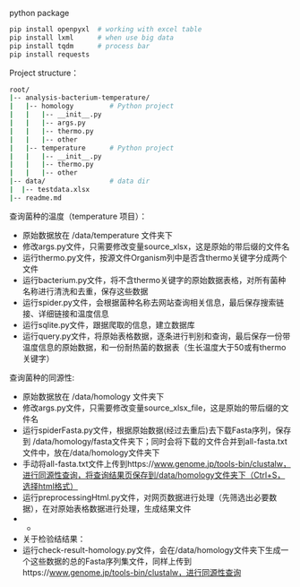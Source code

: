 python package
```bash
pip install openpyxl  # working with excel table
pip install lxml      # when use big data
pip install tqdm      # process bar
pip install requests
```

Project structure：
```bash
root/
|-- analysis-bacterium-temperature/  
|   |-- homology         # Python project
|   |   |-- __init__.py
|   |   |-- args.py      
|   |   |-- thermo.py
|   |   |-- other
|   |-- temperature      # Python project
|   |   |-- __init__.py
|   |   |-- thermo.py
|   |   |-- other
|-- data/                # data dir
|  |-- testdata.xlsx
|-- readme.md
```

查询菌种的温度（temperature 项目）：

- 原始数据放在 /data/temperature 文件夹下
- 修改args.py文件，只需要修改变量source_xlsx，这是原始的带后缀的文件名
- 运行thermo.py文件，按源文件Organism列中是否含thermo关键字分成两个文件
- 运行bacterium.py文件，将不含thermo关键字的原始数据表格，对所有菌种名称进行清洗和去重，保存这些数据
- 运行spider.py文件，会根据菌种名称去网站查询相关信息，最后保存搜索链接、详细链接和温度信息
- 运行sqlite.py文件，跟据爬取的信息，建立数据库
- 运行query.py文件，将原始表格数据，逐条进行判别和查询，最后保存一份带温度信息的原始数据，和一份耐热菌的数据表（生长温度大于50或有thermo关键字）

查询菌种的同源性:

- 原始数据放在 /data/homology 文件夹下
- 修改args.py文件，只需要修改变量source_xlsx_file，这是原始的带后缀的文件名
- 运行spiderFasta.py文件，根据原始数据(经过去重后)去下载Fasta序列，保存到 /data/homology/fasta文件夹下；同时会将下载的文件合并到all-fasta.txt文件中，放在/data/homology文件夹下
- 手动将all-fasta.txt文件上传到https://www.genome.jp/tools-bin/clustalw，进行同源性查询，将查询结果页保存到/data/homology文件夹下（Ctrl+S，选择html格式）
- 运行preprocessingHtml.py文件，对网页数据进行处理（先筛选出必要数据），在对原始表格数据进行处理，生成结果文件
- -
- 关于检验结结果：
- 运行check-result-homology.py文件，会在/data/homology文件夹下生成一个这些数据的总的Fasta序列集文件，同样上传到https://www.genome.jp/tools-bin/clustalw，进行同源性查询

